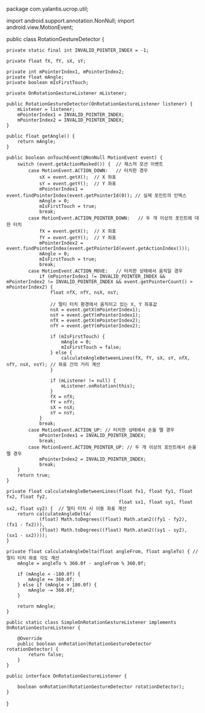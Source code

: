 package com.yalantis.ucrop.util;

import android.support.annotation.NonNull;
import android.view.MotionEvent;

public class RotationGestureDetector {

    private static final int INVALID_POINTER_INDEX = -1;

    private float fX, fY, sX, sY;

    private int mPointerIndex1, mPointerIndex2;
    private float mAngle;
    private boolean mIsFirstTouch;

    private OnRotationGestureListener mListener;

    public RotationGestureDetector(OnRotationGestureListener listener) {
        mListener = listener;
        mPointerIndex1 = INVALID_POINTER_INDEX;
        mPointerIndex2 = INVALID_POINTER_INDEX;
    }

    public float getAngle() {
        return mAngle;
    }

    public boolean onTouchEvent(@NonNull MotionEvent event) {
        switch (event.getActionMasked()) {  // 제스처 모션 이벤트
            case MotionEvent.ACTION_DOWN:   // 터치한 경우
                sX = event.getX();  // X 좌표
                sY = event.getY();  // Y 좌표
                mPointerIndex1 = event.findPointerIndex(event.getPointerId(0)); // 실제 포인트의 인덱스
                mAngle = 0;
                mIsFirstTouch = true;
                break;
            case MotionEvent.ACTION_POINTER_DOWN:   // 두 개 이상의 포인트에 대한 터치
                fX = event.getX();  // X 좌표
                fY = event.getY();  // Y 좌표
                mPointerIndex2 = event.findPointerIndex(event.getPointerId(event.getActionIndex()));
                mAngle = 0;
                mIsFirstTouch = true;
                break;
            case MotionEvent.ACTION_MOVE:   // 터치한 상태에서 움직일 경우
                if (mPointerIndex1 != INVALID_POINTER_INDEX && mPointerIndex2 != INVALID_POINTER_INDEX && event.getPointerCount() > mPointerIndex2) {
                    float nfX, nfY, nsX, nsY;

                    // 멀티 터치 환경에서 움직이고 있는 X, Y 좌표값
                    nsX = event.getX(mPointerIndex1);
                    nsY = event.getY(mPointerIndex1);
                    nfX = event.getX(mPointerIndex2);
                    nfY = event.getY(mPointerIndex2);

                    if (mIsFirstTouch) {
                        mAngle = 0;
                        mIsFirstTouch = false;
                    } else {
                        calculateAngleBetweenLines(fX, fY, sX, sY, nfX, nfY, nsX, nsY); // 좌표 간의 거리 계산
                    }

                    if (mListener != null) {
                        mListener.onRotation(this);
                    }
                    fX = nfX;
                    fY = nfY;
                    sX = nsX;
                    sY = nsY;
                }
                break;
            case MotionEvent.ACTION_UP: // 터치한 상태에서 손을 뗄 경우
                mPointerIndex1 = INVALID_POINTER_INDEX;
                break;
            case MotionEvent.ACTION_POINTER_UP: // 두 개 이상의 포인트에서 손을 뗄 경우
                mPointerIndex2 = INVALID_POINTER_INDEX;
                break;
        }
        return true;
    }

    private float calculateAngleBetweenLines(float fx1, float fy1, float fx2, float fy2,
                                             float sx1, float sy1, float sx2, float sy2) {  // 멀티 터치 시 이동 좌표 계산
        return calculateAngleDelta(
                (float) Math.toDegrees((float) Math.atan2((fy1 - fy2), (fx1 - fx2))),
                (float) Math.toDegrees((float) Math.atan2((sy1 - sy2), (sx1 - sx2))));
    }

    private float calculateAngleDelta(float angleFrom, float angleTo) { // 멀티 터치 좌표 각도 계산
        mAngle = angleTo % 360.0f - angleFrom % 360.0f;

        if (mAngle < -180.0f) {
            mAngle += 360.0f;
        } else if (mAngle > 180.0f) {
            mAngle -= 360.0f;
        }

        return mAngle;
    }

    public static class SimpleOnRotationGestureListener implements OnRotationGestureListener {

        @Override
        public boolean onRotation(RotationGestureDetector rotationDetector) {
            return false;
        }
    }

    public interface OnRotationGestureListener {

        boolean onRotation(RotationGestureDetector rotationDetector);
    }

}